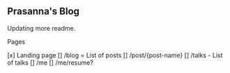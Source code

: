 ## Prasanna's Blog


Updating more readme.


Pages

[x] Landing page
[] /blog = List of posts
[] /post/{post-name}
[] /talks - List of talks
[] /me
[] /me/resume?

